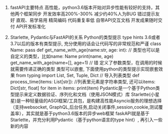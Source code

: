 <!--
 * @Author: yuzihan yuzihanyuzihan@163.com
 * @Date: 2022-05-13 21:23:02
 * @LastEditors: yuzihan yuzihanyuzihan@163.com
 * @LastEditTime: 2022-05-13 22:03:42
 * @FilePath: /fe_interview/后端/python/fastAPI.md
 * @Description: 这是默认设置,请设置`customMade`, 打开koroFileHeader查看配置 进行设置: https://github.com/OBKoro1/koro1FileHeader/wiki/%E9%85%8D%E7%BD%AE
-->
1. fastAPI主要特点
高性能，python3.6版本开始对异步性能有较好的支持，其他两个框架同步
开发效率高200%-300%
减少约40%人为BUG 错过提示友好
直观、易学易用
精简编码 代码重复率低
自带API交互文档 开发成果随时交付
API开发标准化

2. Starlette, Pydantic与FastAPI的关系
Python的类型提示 type hints 3.6或者3.7以后的版本有类型提示, 充分使用的话会让代码写的非常规范和严谨
class Name:
    pass
def get_name_with_age(name:str, age: int): // 类型也可以是自定义的类型，比如name: Name
    print(name, age)
get_name_with_age(name=[], age=1) // 错
定义了参数类型，在调用的时候就需要传递正确的类型
类型可以嵌套, 下面使用python的类型提示实现嵌套效果
from typing import List, Set, Tuple, Dict // 导入列表类型
def process_time(items: List[str]): //列表里元素是字符串类型, 还可以items: Dict[str, float]
    for item in items:
        print(item)
Pydantic是一个基于Python类型提示来定义数据验证、序列化和文档（使用JSON模式）库
Starlette(小星星)是一种轻量级的ASGI框架/工具包，是构建高性能Asyncio服务的理想选择（支持websocket, GraphQL,后台任务,启动关闭事件,session,cookie,测试覆盖率），其实就是基于python3.6版本的异步web框架
faskAPI就是基于Starlette，并充分利用Pydantic（基于python语言的type hint）, 再引入一些新的内容